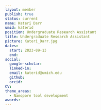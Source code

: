 ```yaml
---
layout: member
publish: true
status: current
name: Kateri Darr
umid: katerid
position: Undergraduate Research Assistant
title: Undergraduate Research Assistant
picture: Kateri_Darr.jpg
dates:
  start: 2023-09-13
  end: 
social: 
  google-scholar: 
  linked-in: 
  email: katerid@umich.edu
  github:
  orcid:
CV: 
theme_areas:
  - Nanopore tool development
awards:
---
```



